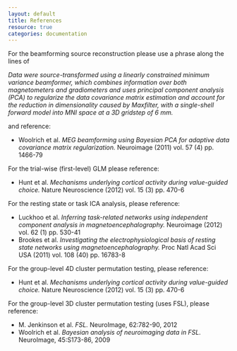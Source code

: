 ```yaml
---
layout: default
title: References
resource: true
categories: documentation
---
```


For the beamforming source reconstruction please use a phrase along the lines of 

_Data were source-transformed using a linearly constrained minimum variance beamformer, which combines information over both magnetometers and gradiometers and uses principal component analysis (PCA) to regularize the data covariance matrix estimation and account for the reduction in dimensionality caused by Maxfilter, with a single-shell forward model into MNI space at a 3D gridstep of 6 mm._

and reference:

- Woolrich et al. _MEG beamforming using Bayesian PCA for adaptive data covariance matrix regularization._ Neuroimage (2011) vol. 57 (4) pp. 1466-79

For the trial-wise (first-level) GLM please reference:

- Hunt et al. _Mechanisms underlying cortical activity during value-guided choice._ Nature Neuroscience (2012) vol. 15 (3) pp. 470-6

For the resting state or task ICA analysis, please reference:

- Luckhoo et al. _Inferring task-related networks using independent component analysis in magnetoencephalography._ Neuroimage (2012) vol. 62 (1) pp. 530-41
- Brookes et al. _Investigating the electrophysiological basis of resting state networks using magnetoencephalography._ Proc Natl Acad Sci USA (2011) vol. 108 (40) pp. 16783-8

For the group-level 4D cluster permutation testing, please reference:

- Hunt et al. _Mechanisms underlying cortical activity during value-guided choice._ Nature Neuroscience (2012) vol. 15 (3) pp. 470-6

For the group-level 3D cluster permutation testing (uses FSL), please reference:

- M. Jenkinson et al. _FSL._ NeuroImage, 62:782-90, 2012
- Woolrich et al. _Bayesian analysis of neuroimaging data in FSL._ NeuroImage, 45:S173-86, 2009